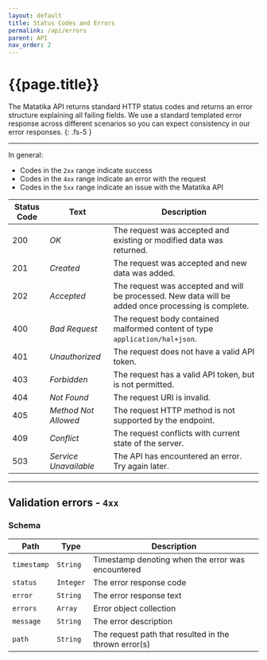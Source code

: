 ```yaml
---
layout: default
title: Status Codes and Errors
permalink: /api/errors
parent: API
nav_order: 2
---
```


# {{page.title}}

The Matatika API returns standard HTTP status codes and returns an error structure explaining all failing fields.  We use a standard templated error response across different scenarios so you can expect consistency in our error responses.
{: .fs-5 }

---

In general:
- Codes in the `2xx` range indicate success
- Codes in the `4xx` range indicate an error with the request
- Codes in the `5xx` range indicate an issue with the Matatika API

Status Code | Text | Description
----------- | ---- | -----------
200 | *OK* | The request was accepted and existing or modified data was returned.
201 | *Created* | The request was accepted and new data was added.
202 | *Accepted* | The request was accepted and will be processed. New data will be added once processing is complete.
400 | *Bad Request* | The request body contained malformed content of type `application/hal+json`.
401 | *Unauthorized* | The request does not have a valid API token.
403 | *Forbidden* | The request has a valid API token, but is not permitted.
404 | *Not Found* | The request URI is invalid.
405 | *Method Not Allowed* | The request HTTP method is not supported by the endpoint.
409 | *Conflict* | The request conflicts with current state of the server.
503 | *Service Unavailable* | The API has encountered an error. Try again later.

---

## Validation errors - `4xx`
### Schema

Path | Type | Description
---- | ---- | -----------
`timestamp` | `String` | Timestamp denoting when the error was encountered
`status` | `Integer` | The error response code
`error` | `String` | The error response text
`errors` | `Array` | Error object collection
`message` | `String` | The error description
`path` | `String` | The request path that resulted in the thrown error(s)
